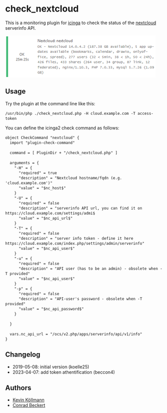 # check_nextcloud

This is a monitoring plugin for [icinga](https://www.icinga.com) to check the status of the [nextcloud](https://nextcloud.com) serverinfo API.

![Icingaweb2 screenshot showing the check_nextcloud script](/screenshot.png?raw=true "Icingaweb2 screenshot")


## Usage
Try the plugin at the command line like this:
```
/usr/bin/php ./check_nextcloud.php -H cloud.example.com -T access-token

```

You can define the icinga2 check command as follows:
```
object CheckCommand "nextcloud" {
  import "plugin-check-command"

  command = [ PluginDir + "/check_nextcloud.php" ]

  arguments = {
    "-H" = {
      "required" = true
      "description" = "Nextcloud hostname/fqdn (e.g. 'cloud.example.com')"
      "value" = "$nc_host$"
    }
    "-U" = {
      "required" = false
      "description" = "serverinfo API url, you can find it on https://cloud.example.com/settings/admi$
      "value" = "$nc_api_url$"
    }
    "-T" = {
      "required" = false
      "description" = "server info token - define it here https://cloud.example.com/index.php/settings/admin/serverinfo"
      "value" = "$nc_api_user$"
    }
    "-u" = {
      "required" = false
      "description" = "API user (has to be an admin) - obsolete when -T provided"
      "value" = "$nc_api_user$"
    }
    "-p" = {
      "required" = false
      "description" = "API-user's password - obsolete when -T provided"
      "value" = "$nc_api_password$"
    }

  }

  vars.nc_api_url = "/ocs/v2.php/apps/serverinfo/api/v1/info"
}
```

## Changelog
* 2019-05-08: initial version (koelle25)
* 2023-04-07: add token athentification (beccon4)
## Authors
* [Kevin Köllmann](https://github.com/koelle25)
* [Conrad Beckert](https://github.com/beccon4)
